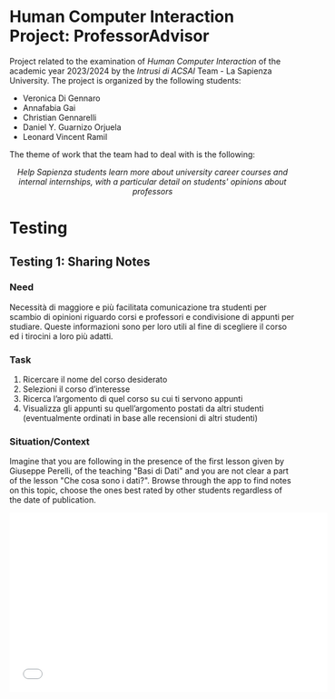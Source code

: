 # Human Computer Interaction Project: ProfessorAdvisor

Project related to the examination of *Human Computer Interaction* of the academic year 2023/2024 by the
*Intrusi di ACSAI* Team - La Sapienza University. The project is organized by the following students:

- Veronica Di Gennaro
- Annafabia Gai
- Christian Gennarelli
- Daniel Y. Guarnizo Orjuela 
- Leonard Vincent Ramil

The theme of work that the team had to deal with is the following:

<center>
    <em> Help Sapienza students learn more about university career courses and internal internships, with a
    particular detail on students' opinions about professors</em>
</center>

# Testing

## Testing 1: Sharing Notes

### Need 
Necessità di maggiore e più facilitata comunicazione tra studenti per scambio di opinioni riguardo corsi e professori e condivisione di appunti per studiare. Queste informazioni sono per loro utili al fine di scegliere il corso ed i tirocini a loro più adatti.

### Task
1.  Ricercare il nome del corso desiderato
2. Selezioni il corso d’interesse
3. Ricerca l’argomento di quel corso su cui ti servono appunti
4. Visualizza gli appunti su quell’argomento postati da altri studenti (eventualmente ordinati in base alle recensioni di altri studenti)  

### Situation/Context
Imagine that you are following in the presence of the first lesson given by Giuseppe Perelli, of the teaching "Basi di Dati" and you are not clear a part of the lesson "Che cosa sono i dati?". Browse through the app to find notes on this topic, choose the ones best rated by other students regardless of the date of publication.

<iframe width="560" height="315" src="videos/Task1.mov" frameborder="0" allowfullscreen></iframe>


